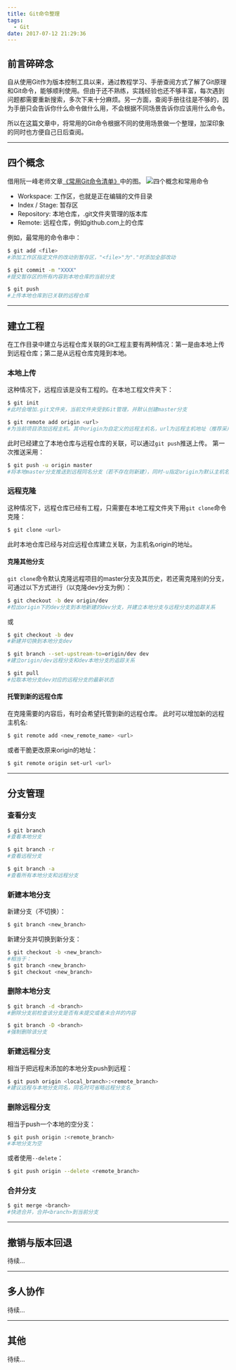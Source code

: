 ```yaml
---
title: Git命令整理
tags:
  - Git
date: 2017-07-12 21:29:36
---
```


## 前言碎碎念
自从使用Git作为版本控制工具以来，通过教程学习、手册查阅方式了解了Git原理和Git命令，能够顺利使用。但由于还不熟练，实践经验也还不够丰富，每次遇到问题都需要重新搜索，多次下来十分麻烦。另一方面，查阅手册往往是不够的，因为手册只会告诉你什么命令做什么用，不会根据不同场景告诉你应该用什么命令。

所以在这篇文章中，将常用的Git命令根据不同的使用场景做一个整理，加深印象的同时也方便自己日后查阅。
***

## 四个概念
借用阮一峰老师文章[《常用Git命令清单》](http://www.ruanyifeng.com/blog/2015/12/git-cheat-sheet.html)中的图。
![四个概念和常用命令](/images/git_basicConcept.png)

- Workspace: 工作区，也就是正在编辑的文件目录
- Index / Stage: 暂存区
- Repository: 本地仓库，.git文件夹管理的版本库
- Remote: 远程仓库，例如github.com上的仓库

例如，最常用的命令串中：
```bash
$ git add <file>
#添加工作区指定文件的改动到暂存区，"<file>"为"."时添加全部改动

$ git commit -m "XXXX"
#提交暂存区的所有内容到本地仓库的当前分支

$ git push
#上传本地仓库到已关联的远程仓库
```
***
## 建立工程
在工作目录中建立与远程仓库关联的Git工程主要有两种情况：第一是由本地上传到远程仓库；第二是从远程仓库克隆到本地。

### 本地上传
这种情况下，远程应该是没有工程的。在本地工程文件夹下：
```bash
$ git init
#此时会增加.git文件夹，当前文件夹受到Git管理，并默认创建master分支

$ git remote add origin <url>
#为当前项目添加远程主机。其中origin为自定义的远程主机名，url为远程主机地址（推荐采用ssh协议）
```
此时已经建立了本地仓库与远程仓库的关联，可以通过`git push`推送上传。
第一次推送采用：
```bash
$ git push -u origin master
#将本地master分支推送到远程同名分支（若不存在则新建），同时-u指定origin为默认主机名，之后若要上传到origin可省略
```

### 远程克隆
这种情况下，远程仓库已经有工程，只需要在本地工程文件夹下用`git clone`命令克隆：
```bash
$ git clone <url>
```
此时本地仓库已经与对应远程仓库建立关联，<url>为主机名origin的地址。

#### 克隆其他分支
`git clone`命令默认克隆远程项目的master分支及其历史，若还需克隆别的分支，可通过以下方式进行（以克隆dev分支为例）：
```bash
$ git checkout -b dev origin/dev
#检出origin下的dev分支到本地新建的dev分支，并建立本地分支与远程分支的追踪关系
```
或
```bash
$ git checkout -b dev
#新建并切换到本地分支dev

$ git branch --set-upstream-to=origin/dev dev
#建立origin/dev远程分支和dev本地分支的追踪关系

$ git pull
#拉取本地分支dev对应的远程分支的最新状态
```

#### 托管到新的远程仓库
在克隆需要的内容后，有时会希望托管到新的远程仓库。
此时可以增加新的远程主机名:
```bash
$ git remote add <new_remote_name> <url>
```
或者干脆更改原来origin的地址：
```bash
$ git remote origin set-url <url>
```
***

## 分支管理

### 查看分支
```bash
$ git branch
#查看本地分支

$ git branch -r
#查看远程分支

$ git branch -a
#查看所有本地分支和远程分支
```

### 新建本地分支
新建分支（不切换）：
```bash
$ git branch <new_branch>
```

新建分支并切换到新分支：
```bash
$ git checkout -b <new_branch>
#相当于：
$ git branch <new_branch>
$ git checkout <new_branch>
```

### 删除本地分支
```bash
$ git branch -d <branch>
#删除分支前检查该分支是否有未提交或者未合并的内容

$ git branch -D <branch>
#强制删除该分支
```

### 新建远程分支
相当于把远程未添加的本地分支push到远程：
```bash
$ git push origin <local_branch>:<remote_branch>
#建议远程与本地分支同名，同名时可省略远程分支名
```

### 删除远程分支
相当于push一个本地的空分支：
```bash
$ git push origin :<remote_branch>
#本地分支为空
```
或者使用`--delete`：
```bash
$ git push origin --delete <remote_branch>
```

### 合并分支
```bash
$ git merge <branch>
#快进合并，合并<branch>到当前分支
```
***
## 撤销与版本回退
待续...
***
## 多人协作
待续...
***
## 其他
待续...
